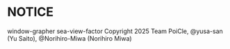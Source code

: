 NOTICE
======

window-grapher sea-view-factor
Copyright 2025 Team PoiCle, @yusa-san (Yu Saito), @Norihiro-Miwa (Norihiro Miwa)